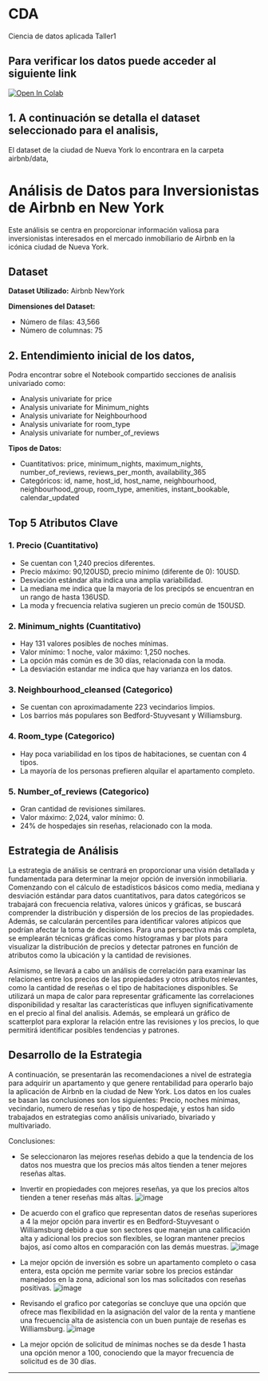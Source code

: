 # CDA
Ciencia de datos aplicada Taller1

## Para verificar los datos puede acceder al siguiente link
<a href="https://github.com/ingoscargiraldor/CDA/blob/main/airbnb/eda.ipynb" target="_parent"><img src="https://colab.research.google.com/assets/colab-badge.svg" alt="Open In Colab"/></a>

## 1. A continuación se detalla el dataset seleccionado para el analisis,
El dataset de la ciudad de Nueva York lo encontrara en la carpeta airbnb/data,

# Análisis de Datos para Inversionistas de Airbnb en New York

Este análisis se centra en proporcionar información valiosa para inversionistas interesados en el mercado inmobiliario de Airbnb en la icónica ciudad de Nueva York.

## Dataset

**Dataset Utilizado:** Airbnb NewYork

**Dimensiones del Dataset:**
- Número de filas: 43,566
- Número de columnas: 75

## 2. Entendimiento inicial de los datos, 
Podra encontrar sobre el Notebook compartido secciones de analisis univariado como:

* Analysis univariate for price
* Analysis univariate for Minimum_nights
* Analysis univariate for Neighbourhood
* Analysis univariate for room_type
* Analysis univariate for number_of_reviews

**Tipos de Datos:**
- Cuantitativos: price, minimum_nights, maximum_nights, number_of_reviews, reviews_per_month, availability_365
- Categóricos: id, name, host_id, host_name, neighbourhood, neighbourhood_group, room_type, amenities, instant_bookable, calendar_updated

## Top 5 Atributos Clave

### 1. Precio (Cuantitativo)
- Se cuentan con 1,240 precios diferentes.
- Precio máximo: 90,120USD, precio mínimo (diferente de 0): 10USD.
- Desviación estándar alta indica una amplia variabilidad.
- La mediana me indica que la mayoria de los precipós se encuentran en un rango de hasta 136USD.
- La moda y frecuencia relativa sugieren un precio común de 150USD.

### 2. Minimum_nights (Cuantitativo)
- Hay 131 valores posibles de noches mínimas.
- Valor mínimo: 1 noche, valor máximo: 1,250 noches.
- La opción más común es de 30 días, relacionada con la moda.
- La desviación estandar me indica que hay varianza en los datos.

### 3. Neighbourhood_cleansed (Categorico)
- Se cuentan con aproximadamente 223 vecindarios limpios.
- Los barrios más populares son Bedford-Stuyvesant y Williamsburg.

### 4. Room_type (Categorico)
- Hay poca variabilidad en los tipos de habitaciones, se cuentan con 4 tipos.
- La mayoría de los personas prefieren alquilar el apartamento completo.

### 5. Number_of_reviews (Categorico)
- Gran cantidad de revisiones similares.
- Valor máximo: 2,024, valor mínimo: 0.
- 24% de hospedajes sin reseñas, relacionado con la moda.

## Estrategia de Análisis

La estrategia de análisis se centrará en proporcionar una visión detallada y fundamentada para determinar la mejor opción de inversión inmobiliaria. Comenzando con el cálculo de estadísticos básicos como media, mediana y desviación estándar para datos cuantitativos, para datos categóricos se trabajará con frecuencia relativa, valores únicos y gráficas, se buscará comprender la distribución y dispersión de los precios de las propiedades. Además, se calcularán percentiles para identificar valores atípicos que podrían afectar la toma de decisiones. Para una perspectiva más completa, se emplearán técnicas gráficas como histogramas y bar plots para visualizar la distribución de precios y detectar patrones en función de atributos como la ubicación y la cantidad de revisiones.

Asimismo, se llevará a cabo un análisis de correlación para examinar las relaciones entre los precios de las propiedades y otros atributos relevantes, como la cantidad de reseñas o el tipo de habitaciones disponibles. Se utilizará un mapa de calor para representar gráficamente las correlaciones disponibilidad y resaltar las características que influyen significativamente en el precio al final del analisis. Además, se empleará un gráfico de scatterplot para explorar la relación entre las revisiones y los precios, lo que permitirá identificar posibles tendencias y patrones.


## Desarrollo de la Estrategia

A continuación, se presentarán las recomendaciones a nivel de estrategia para adquirir un apartamento y que genere rentabilidad para operarlo bajo la aplicación de Airbnb en la ciudad de New York.
Los datos en los cuales se basan las conclusiones son los siguientes: Precio, noches mínimas, vecindario, numero de reseñas y tipo de hospedaje, y estos han sido trabajados en estrategias como análisis univariado, bivariado y multivariado.

Conclusiones:

- Se seleccionaron las mejores reseñas debido a que la tendencia de los datos nos muestra que los precios más altos tienden a tener mejores reseñas altas.

- Invertir en propiedades con mejores reseñas, ya que los precios altos tienden a tener reseñas más altas.
![image](https://github.com/ingoscargiraldor/CDA/assets/99930749/5b76c745-23e9-4281-adbc-6e71e6145792)

- De acuerdo con el grafico que representan datos de reseñas superiores a 4 la mejor opción para invertir es en Bedford-Stuyvesant o Williamsburg debido a que son sectores que manejan una calificación alta y adicional los precios son flexibles, se logran mantener precios bajos, así como altos en comparación con las demás muestras.
![image](https://github.com/ingoscargiraldor/CDA/assets/99930749/bf22903e-f2a8-43ca-83bf-1156d949bfd8)

- La mejor opción de inversión es sobre un apartamento completo o casa entera, esta opción me permite variar sobre los precios estándar manejados en la zona, adicional son los mas solicitados con reseñas positivas.
![image](https://github.com/ingoscargiraldor/CDA/assets/99930749/c32dadda-d215-4d59-9b65-4137ff9bbf23)

- Revisando el grafico por categorías se concluye que una opción que ofrece mas flexibilidad en la asignación del valor de la renta y mantiene una frecuencia alta de asistencia con un buen puntaje de reseñas es Williamsburg.
![image](https://github.com/ingoscargiraldor/CDA/assets/99930749/68f1bbca-5243-4e2c-b6e9-db145b9d9b20)

- La mejor opción de solicitud de mínimas noches se da desde 1 hasta una opción menor a 100, conociendo que la mayor frecuencia de solicitud es de 30 días.
---
